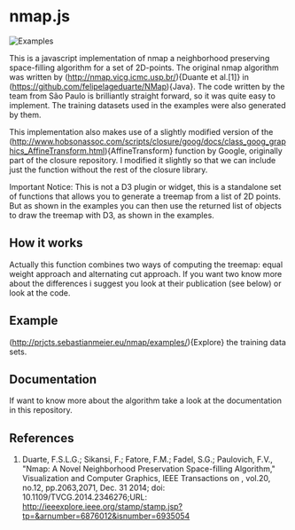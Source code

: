# nmap.js

![Examples](https://raw.githubusercontent.com/sebastian-meier/nmap.js/master/img/example.png)

This is a javascript implementation of nmap a neighborhood preserving space-filling algorithm for a set of 2D-points. The original nmap algorithm was written by (http://nmap.vicg.icmc.usp.br/){Duante et al.[1]} in (https://github.com/felipelageduarte/NMap){Java}. The code written by the team from São Paulo is brilliantly straight forward, so it was quite easy to implement. The training datasets used in the examples were also generated by them.

This implementation also makes use of a slightly modified version of the (http://www.hobsonassoc.com/scripts/closure/goog/docs/class_goog_graphics_AffineTransform.html){AffineTransform} function by Google, originally part of the closure repository. I modified it slightly so that we can include just the function without the rest of the closure library.

Important Notice: This is not a D3 plugin or widget, this is a standalone set of functions that allows you to generate a treemap from a list of 2D points. But as shown in the examples you can then use the returned list of objects to draw the treemap with D3, as shown in the examples.

## How it works

Actually this function combines two ways of computing the treemap: equal weight approach and alternating cut approach. If you want two know more about the differences i suggest you look at their publication (see below) or look at the code.

## Example

(http://prjcts.sebastianmeier.eu/nmap/examples/){Explore} the training data sets.

## Documentation

If want to know more about the algorithm take a look at the documentation in this repository.

## References
1. Duarte, F.S.L.G.; Sikansi, F.; Fatore, F.M.; Fadel, S.G.; Paulovich, F.V., "Nmap: A Novel Neighborhood Preservation Space-filling Algorithm," Visualization and Computer Graphics, IEEE Transactions on , vol.20, no.12, pp.2063,2071, Dec. 31 2014; doi: 10.1109/TVCG.2014.2346276;URL: http://ieeexplore.ieee.org/stamp/stamp.jsp?tp=&arnumber=6876012&isnumber=6935054